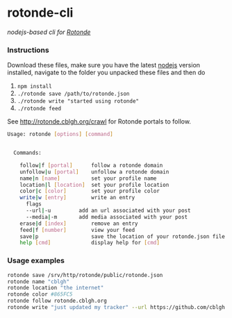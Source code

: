 # rotonde-cli
_nodejs-based cli for [Rotonde](https://github.com/Rotonde)_

### Instructions
Download these files, make sure you have the latest [nodejs](https://nodejs.org/en/download/) version installed, navigate to the folder you unpacked these files and then do
1. `npm install`
2. `./rotonde save /path/to/rotonde.json`
3. `./rotonde write "started using rotonde"`
4. `./rotonde feed`

See http://rotonde.cblgh.org/crawl for Rotonde portals to follow.
```sh
Usage: rotonde [options] [command]


  Commands:

    follow|f [portal]      follow a rotonde domain
    unfollow|u [portal]    unfollow a rotonde domain
    name|n [name]          set your profile name
    location|l [location]  set your profile location
    color|c [color]        set your profile color
    write|w [entry]        write an entry
      flags
      --url|-u         add an url associated with your post
      --media|-m       add media associated with your post
    erase|d [index]        remove an entry
    feed|f [number]        view your feed
    save|p                 save the location of your rotonde.json file
    help [cmd]             display help for [cmd]
```

### Usage examples
```sh
rotonde save /srv/http/rotonde/public/rotonde.json
rotonde name "cblgh"
rotonde location "the internet"
rotonde color #865FC5
rotonde follow rotonde.cblgh.org
rotonde write "just updated my tracker" --url https://github.com/cblgh --media https://www.youtube.com/watch\?v=Aj1U974JiIQ
```
